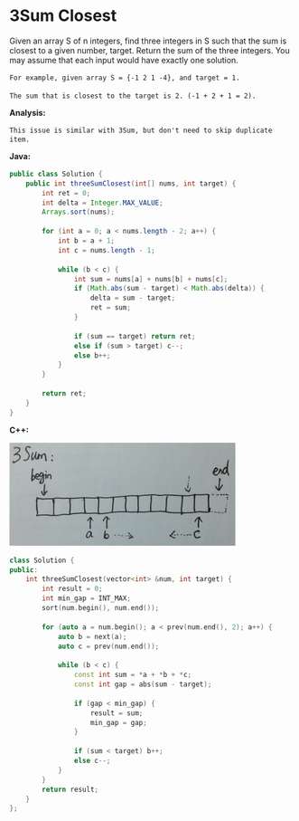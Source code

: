 # 3Sum Closest

Given an array S of n integers, find three integers in S such that the sum is closest to a given number, target. Return the sum of the three integers. You may assume that each input would have exactly one solution.

    For example, given array S = {-1 2 1 -4}, and target = 1.

    The sum that is closest to the target is 2. (-1 + 2 + 1 = 2).

**Analysis:**
```
This issue is similar with 3Sum, but don't need to skip duplicate item.
```

**Java:**
```java
public class Solution {
    public int threeSumClosest(int[] nums, int target) {
        int ret = 0;
        int delta = Integer.MAX_VALUE;
        Arrays.sort(nums);

        for (int a = 0; a < nums.length - 2; a++) {
            int b = a + 1;
            int c = nums.length - 1;

            while (b < c) {
                int sum = nums[a] + nums[b] + nums[c];
                if (Math.abs(sum - target) < Math.abs(delta)) {
                    delta = sum - target;
                    ret = sum;
                }

                if (sum == target) return ret;
                else if (sum > target) c--;
                else b++;
            }
        }

        return ret;
    }
}
```

**C++:**

![](3Sum-P1.jpg)

```c++
class Solution {
public:
    int threeSumClosest(vector<int> &num, int target) {
        int result = 0;
        int min_gap = INT_MAX;
        sort(num.begin(), num.end());

        for (auto a = num.begin(); a < prev(num.end(), 2); a++) {
            auto b = next(a);
            auto c = prev(num.end());

            while (b < c) {
                const int sum = *a + *b + *c;
                const int gap = abs(sum - target);

                if (gap < min_gap) {
                    result = sum;
                    min_gap = gap;
                }

                if (sum < target) b++;
                else c--;
            }
        }
        return result;
    }
};
```
